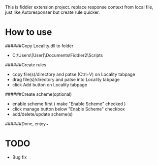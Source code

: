 This is fiddler extension project. replace response context from local file, just like Autoresponser but create rule quicker.

How to use
====
######Copy Locality.dll to folder
* C:\Users\\[User]\Documents\Fiddler2\Scripts 


######Create rules
* copy file(s)/directory and patse (Ctrl+V) on Locality tabpage
* drag file(s)/directory and patse into Locality tabpage
* click Add button on Locality tabpage


######Create scheme(optional)
* enable scheme first ( make "Enable Scheme" checked )
* click manage button below "Enable Scheme" checkbox
* add/delete/update scheme(s)

######Done, enjoy~

TODO
====
* Bug fix
